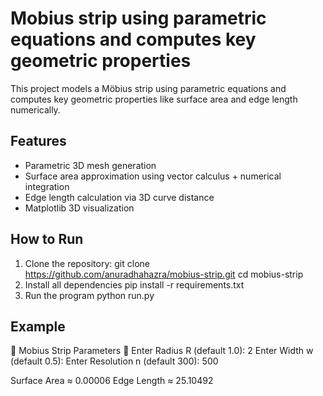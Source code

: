 #  Mobius strip using parametric equations and computes key geometric properties

This project models a Möbius strip using parametric equations and computes key geometric properties like surface area and edge length numerically.

## Features

- Parametric 3D mesh generation
- Surface area approximation using vector calculus + numerical integration
- Edge length calculation via 3D curve distance
- Matplotlib 3D visualization

## How to Run

1. Clone the repository:
   git clone https://github.com/anuradhahazra/mobius-strip.git
   cd mobius-strip
2. Install all dependencies
   pip install -r requirements.txt
3. Run the program
   python run.py

## Example
🔷 Mobius Strip Parameters 🔷
Enter Radius R (default 1.0): 2
Enter Width w (default 0.5):
Enter Resolution n (default 300): 500

Surface Area ≈ 0.00006
Edge Length ≈ 25.10492


